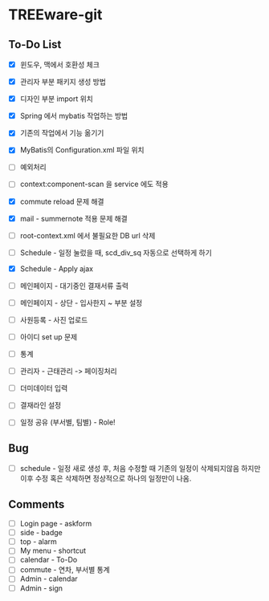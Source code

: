 # TREEware-git


## To-Do List

- [x] 윈도우, 맥에서 호환성 체크
- [x] 관리자 부분 패키지 생성 방법
- [x] 디자인 부분 import 위치
- [x] Spring 에서 mybatis 작업하는 방법
- [x] 기존의 작업에서 기능 옮기기
- [x] MyBatis의 Configuration.xml 파일 위치
- [ ] 예외처리
- [ ] context:component-scan 을 service 에도 적용
- [x] commute reload 문제 해결
- [x] mail - summernote 적용 문제 해결
- [ ] root-context.xml 에서 불필요한 DB url 삭제
- [ ] Schedule - 일정 눌렀을 때, scd_div_sq 자동으로 선택하게 하기
- [x] Schedule - Apply ajax
- [ ] 메인페이지 - 대기중인 결재서류 출력
- [ ] 메인페이지 - 상단 - 입사한지 ~ 부분 설정
- [ ] 사원등록 - 사진 업로드
- [ ] 아이디 set up 문제
- [ ] 통계
- [ ] 관리자 - 근태관리 -> 페이징처리
- [ ] 더미데이터 입력
- [ ] 결재라인 설정
- [ ] 일정 공유 (부서별, 팀별) - Role!


## Bug

- [ ] schedule - 일정 새로 생성 후, 처음 수정할 때 기존의 일정이 삭제되지않음
                하지만 이후 수정 혹은 삭제하면 정상적으로 하나의 일정만이 나옴.


## Comments

- [ ] Login page - askform
- [ ] side - badge
- [ ] top - alarm
- [ ] My menu - shortcut
- [ ] calendar - To-Do
- [ ] commute - 연차, 부서별 통계
- [ ] Admin - calendar
- [ ] Admin - sign
